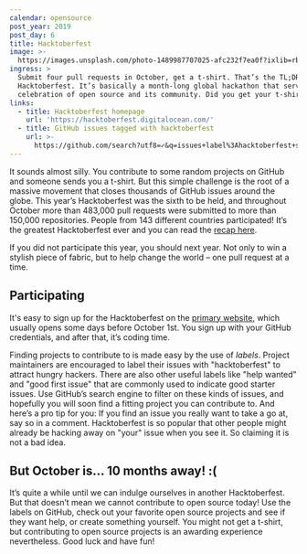 ```yaml
---
calendar: opensource
post_year: 2019
post_day: 6
title: Hacktoberfest
image: >-
  https://images.unsplash.com/photo-1489987707025-afc232f7ea0f?ixlib=rb-1.2.1&ixid=eyJhcHBfaWQiOjEyMDd9&auto=format&fit=crop&w=2250&q=80
ingress: >
  Submit four pull requests in October, get a t-shirt. That’s the TL;DR for
  Hacktoberfest. It’s basically a month-long global hackathon that serves as a
  celebration of open source and its community. Did you get your t-shirt yet?
links:
  - title: Hacktoberfest homepage
    url: 'https://hacktoberfest.digitalocean.com/'
  - title: GitHub issues tagged with hacktoberfest
    url: >-
      https://github.com/search?utf8=✓&q=issues+label%3Ahacktoberfest+state%3Aopen&type=Issues
---
```

It sounds almost silly. You contribute to some random projects on GitHub and someone sends you a t-shirt. But this simple challenge is the root of a massive movement that closes thousands of GitHub issues around the globe. This year’s Hacktoberfest was the sixth to be held, and throughout October more than 483,000 pull requests were submitted to more than 150,000 repositories. People from 143 different countries participated! It’s the greatest Hacktoberfest ever and you can read the [recap here](https://blog.digitalocean.com/recapping-hacktoberfest-6).

If you did not participate this year, you should next year. Not only to win a stylish piece of fabric, but to help change the world – one pull request at a time.

## Participating
It's easy to sign up for the Hacktoberfest on the [primary website](hacktoberfest.digitalocean.com), which usually opens some days before October 1st. You sign up with your GitHub credentials, and after that, it’s coding time.

Finding projects to contribute to is made easy by the use of _labels_. Project maintainers are encouraged to label their issues with "hacktoberfest" to attract hungry hackers. There are also other useful labels like "help wanted" and "good first issue" that are commonly used to indicate good starter issues. Use GitHub’s search engine to filter on these kinds of issues, and hopefully you will soon find a fitting project you can contribute to. And here’s a pro tip for you: If you find an issue you really want to take a go at, say so in a comment. Hacktoberfest is so popular that other people might already be hacking away on "your" issue when you see it. So claiming it is not a bad idea.

## But October is… 10 months away! :(
It’s quite a while until we can indulge ourselves in another Hacktoberfest. But that doesn’t mean we cannot contribute to open source today! Use the labels on GitHub, check out your favorite open source projects and see if they want help, or create something yourself. You might not get a t-shirt, but contributing to open source projects is an awarding experience nevertheless. Good luck and have fun!
